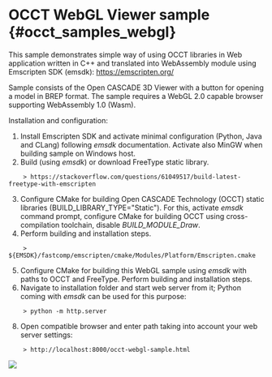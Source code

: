 OCCT WebGL Viewer sample {#occt_samples_webgl}
================== 

This sample demonstrates simple way of using OCCT libraries in Web application written in C++ and translated into WebAssembly module using Emscripten SDK (emsdk):
https://emscripten.org/

Sample consists of the Open CASCADE 3D Viewer with a button for opening a model in BREP format.
The sample requires a WebGL 2.0 capable browser supporting WebAssembly 1.0 (Wasm).

Installation and configuration:
 1. Install Emscripten SDK and activate minimal configuration (Python, Java and CLang) following *emsdk* documentation. Activate also MinGW when building sample on Windows host.
 2. Build (using *emsdk*) or download FreeType static library.
~~~~~
    > https://stackoverflow.com/questions/61049517/build-latest-freetype-with-emscripten
~~~~~
 3. Configure CMake for building Open CASCADE Technology (OCCT) static libraries (BUILD_LIBRARY_TYPE="Static").
    For this, activate *emsdk* command prompt, configure CMake for building OCCT using cross-compilation toolchain, disable *BUILD_MODULE_Draw*. 
 4. Perform building and installation steps.
~~~~~
    > ${EMSDK}/fastcomp/emscripten/cmake/Modules/Platform/Emscripten.cmake
~~~~~
 5. Configure CMake for building this WebGL sample using *emsdk* with paths to OCCT and FreeType. Perform building and installation steps.
 6. Navigate to installation folder and start web server from it; Python coming with *emsdk* can be used for this purpose:
~~~~~
    > python -m http.server
~~~~~
 8. Open compatible browser and enter path taking into account your web server settings:
~~~~~
    > http://localhost:8000/occt-webgl-sample.html
~~~~~

![](GifOCCTGITHUB.gif)
